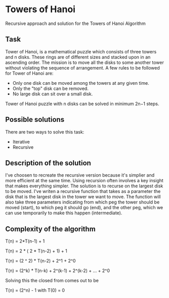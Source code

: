 # Towers of Hanoi
Recursive approach and solution for the Towers of Hanoi Algorithm 

## Task
Tower of Hanoi, is a mathematical puzzle which consists of three towers and n disks. These rings are of different sizes and stacked upon in an ascending order.
The mission is to move all the disks to some another tower without violating the sequence of arrangement. A few rules to be followed for Tower of Hanoi are:

- Only one disk can be moved among the towers at any given time.
- Only the "top" disk can be removed.
- No large disk can sit over a small disk.

Tower of Hanoi puzzle with n disks can be solved in minimum 2n−1 steps.

## Possible solutions

There are two ways to solve this task:
- Iterative
- Recursive

## Description of the solution

I've choosen to recreate the recursive version because it's simplier and more efficient at the same time. Using recursion often involves a key insight that makes everything simpler.
The solution is to recurse on the largest disk to be moved. I've writen a recursive function that takes as a parameter the disk that is the largest disk in the tower we want to move. 
The function will also take three parameters indicating from which peg the tower should be moved (start), to which peg it should go (end), and the other peg, which we can use temporarily to make this happen (intermediate).

## Complexity of the algorithm

T(n) = 2*T(n-1) + 1

T(n) = 2 * ( 2 * T(n-2) + 1) + 1

T(n) = (2 ^ 2) * T(n-2) + 2^1 + 2^0

T(n) = (2^k) * T(n-k) + 2^(k-1) + 2^(k-2) + ... + 2^0

Solving this the closed from comes out to be

T(n) = (2^n) - 1 with T(0) = 0
